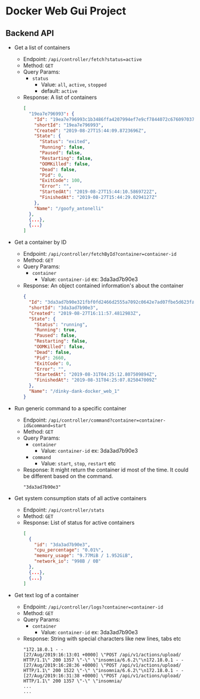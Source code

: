 # Docker Web Gui Project

## Backend API

- Get a list of containers
  - Endpoint: `/api/controller/fetch?status=active`
  - Method: `GET`
  - Query Params: 
    - `status` 
      - Value: `all`, `active`, `stopped` 
      - default: `active`
  - Response: A list of containers
    ```JSON
    [
      "19ea7e796993": {
        "Id": "19ea7e796993c1b3486ffa4207994ef7e9cf7844072c6760970375b89e96d45c",
        "shortId": "19ea7e796993",
        "Created": "2019-08-27T15:44:09.8723696Z",
        "State": {
          "Status": "exited",
          "Running": false,
          "Paused": false,
          "Restarting": false,
          "OOMKilled": false,
          "Dead": false,
          "Pid": 0,
          "ExitCode": 100,
          "Error": "",
          "StartedAt": "2019-08-27T15:44:10.5869722Z",
          "FinishedAt": "2019-08-27T15:44:29.0294127Z"
        },
        "Name": "/goofy_antonelli"
      },
      {...},
      {...}
    ]
    ```

- Get a container by ID
  - Endpoint: `/api/controller/fetchById?container=container-id`
  - Method: `GET`
  - Query Params:
    - `container`
      - Value: `container-id` ex: 3da3ad7b90e3
  - Response: An object contained information's about the container
    ```JSON
    {
      "Id": "3da3ad7b90e321fbf0fd2466d2555a7092c0642e7ad07fbe5d623fa0c6f65ada",
      "shortId": "3da3ad7b90e3",
      "Created": "2019-08-27T16:11:57.4812983Z",
      "State": {
        "Status": "running",
        "Running": true,
        "Paused": false,
        "Restarting": false,
        "OOMKilled": false,
        "Dead": false,
        "Pid": 2660,
        "ExitCode": 0,
        "Error": "",
        "StartedAt": "2019-08-31T04:25:12.807509894Z",
        "FinishedAt": "2019-08-31T04:25:07.825047009Z"
      },
      "Name": "/dinky-dank-docker_web_1"
    }
    ```

- Run generic command to a specific container
  - Endpoint: `/api/controller/command?container=container-id&command=start`
  - Method: `GET`
  - Query Params:
    - `container`
      - Value: `container-id` ex: 3da3ad7b90e3
    - `command`
      - Value: `start`, `stop`, `restart` etc
  - Response: It might return the container id most of the time. It could be different based on the command.
    ```
    "3da3ad7b90e3"
    ```

- Get system consumption stats of all active containers
  - Endpoint: `/api/controller/stats`
  - Method: `GET`
  - Response: List of status for active containers
    ```JSON
    [
      {
        "id": "3da3ad7b90e3",
        "cpu_percentage": "0.01%",
        "memory_usage": "9.77MiB / 1.952GiB",
        "network_io": "998B / 0B"
      },
      {...},
      {...}
    ]
    ```

- Get text log of a container
  - Endpoint: `/api/controller/logs?container=container-id`
  - Method: `GET`
  - Query Params:
    - `container`
      - Value: `container-id` ex: 3da3ad7b90e3
  - Response: String with special characters like new lines, tabs etc
    ```
    "172.18.0.1 - - 
    [27/Aug/2019:16:13:01 +0000] \"POST /api/v1/actions/upload/ HTTP/1.1\" 200 1357 \"-\" \"insomnia/6.6.2\"\n172.18.0.1 - - 
    [27/Aug/2019:16:28:36 +0000] \"POST /api/v1/actions/upload/ HTTP/1.1\" 200 1522 \"-\" \"insomnia/6.6.2\"\n172.18.0.1 - - 
    [27/Aug/2019:16:31:38 +0000] \"POST /api/v1/actions/upload/ HTTP/1.1\" 200 1357 \"-\" \"insomnia/
    ...
    ...
    ```